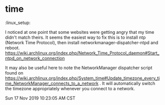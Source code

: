 # time
:linux_setup:

I noticed at one point that some websites were getting angry that my time didn't match theirs. It seems the easiest way to fix this is to install ntp (Network Time Protocol), then install networkmanager-dispatcher-ntpd and reboot. https://wiki.archlinux.org/index.php/Network_Time_Protocol_daemon#Start_ntpd_on_network_connection

It may also be useful here to note the NetworkManager dispatcher script found on https://wiki.archlinux.org/index.php/System_time#Update_timezone_every_time_NetworkManager_connects_to_a_network . It will automatically switch the timezone appropriately whenever you connect to a network.


Sun 17 Nov 2019 10:23:05 AM CST
